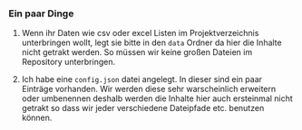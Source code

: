 ### Ein paar Dinge

1. Wenn ihr Daten wie csv oder excel Listen im Projektverzeichnis unterbringen wollt, legt sie bitte in den `data` Ordner da hier die Inhalte nicht getrakt werden. So müssen wir keine großen Dateien im Repository unterbringen.

2. Ich habe eine `config.json` datei angelegt. In dieser sind ein paar Einträge vorhanden. Wir werden diese sehr warscheinlich erweitern oder umbenennen deshalb werden die Inhalte hier auch ersteinmal nicht getrakt so dass wir jeder verschiedene Dateipfade etc. benutzen können.
